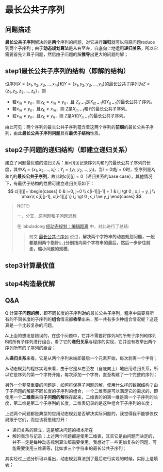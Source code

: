 # 最长公共子序列

## 问题描述

**最长公共子序列**解决的是**两个**序列的问题，对它进行**递归**就可以将原问题reduce到两个子序列；由于**动态规划算法**是从右至左，自底向上地运用**递归关系**，所以它需要首先计算子问题，然后由子问题的解**推导**出更大的问题的解；



## step1最长公共子序列的结构（即解的结构）

设序列$X=\{ x_1, x_2, x_3, \dots ,x_m \}$和$Y=\{ x_1, y_2, y_3, \dots ,y_n \}$的最长公共子序列为$Z=\{z_1, z_2, z_3, \dots ,z_k\}$，则

- 若$x_m = y_n$，则$z_k = x_m = y_n$，且 $Z_{k-1}$是$X_{m-1}$和$Y_{n-1}$的最长公共子序列。
- 若$x_m \ne y_n$，且$z_k \ne x_m$，则 $Z$是$X_{m-1}$和$Y$的最长公共子序列。
- 若$x_m \ne y_n$，且$z_k \ne y_n$，则 $Z$是$X$和$Y_{n-1}$的最长公共子序列。



由此可见：两个序列的最长公共子序列蕴含着这两个序列的**前缀**的最长公共子序列，由此**最长公共子序列问题**具有**最优子结构**性质。



## step2子问题的递归结构（即建立递归关系）

建立子问题最优值的递归关系：用$c[i][j]$记录序列$X_i$和$Y_j$的最长公共子序列的长度，其中$X_i= \{ x_1, x_2, \dots , x_i \}$；$Y_j = \{ y_1, y_2, \dots , y_j \}$。当$i=0$或$j=0$时，空序列是$X_i$和$Y_j$的**最长公共子序列**，故此时$c[i][j]=0$（递归关系的base case），其他情况下，有最优子结构的性质可建立递归关系如下：
$$
c[i][j]=
\begin{cases}
0 & i=0, j=0 \\
c[i-1][j-1] + 1 & i,j \gt 0 ; x_i = y_j \\
\max\{ c[i][j-1], c[i-1][j] \} i,j \gt 0 ;x_i \ne y_j
\end{cases}
$$

> NOTE: 
>
> 一、分支、原问题和子问题思想 
>
> 在 labuladong [经动态规划：编辑距离](https://mp.weixin.qq.com/s/uWzSvWWI-bWAV3UANBtyOw) 中，对此进行了总结:
>
> > 前文 [最长公共子序列](http://mp.weixin.qq.com/s?__biz=MzU0MDg5OTYyOQ==&mid=2247484418&idx=1&sn=98b1aa8c105467efab24e677fb17ff1a&chksm=fb336440cc44ed564f10ace689aa8e88e6d4a684cda2d2c07e81fad45cb4a70d1c27f4309ec4&scene=21#wechat_redirect) 说过，**解决两个字符串的动态规划问题，一般都是用两个指针`i,j`分别指向两个字符串的最后，然后一步步往前走，缩小问题的规模**。
>
> 



## step3计算最优值



## step4构造最优解

## Q&A

Q:计算**子问题的解**，即不同长度的子序列**对**的最长公共子序列，程序中需要将所有的不同长度的子序列的**组合**情况都**枚举**出来，那一共有多少种组合情况呢？这还真是一个比较复杂的问题。

A:上面的想法是错误的，在这个问题中，它并不需要将序列A的所有子序列和序列B的所有子序列进行组合，看了它的**递归关系**与程序的实现，它并没有枚举出两个序列所有的子序列的组合；

从**递归关系**来看，它是从两个序列末端即最后一个元素开始，每次剥离一个字符；

从动态规划的程序实现来看，由于它是从右至左（自底向上）地应用递归关系，所以它是序列的第一个字符开始，每次添加一个字符，直至构建了一个完整的序列；





另外一个非常重要的问题是，如何将保存子问题的解，使用什么样的数据结构？由于子问题的解是不同长度的子序列的组合，一个二维表是可以满足它的需求的，即使用一个**二维表**来将**子问题的解**保存起来，二维表的的第一维是第一个子序列的长度，第二维是第二个子序列的长度，二维表记录的是这种组合下子序列的长度；



上述两个问题都是典型的应用动态规划是否解决实际问题的，我觉得我不能够仅仅局限于它们，而应该将思维打开：

- 递归关系的建立，这是解决问题的根本所在
- 解的表示与记录；上述两个问题都是使用二维表，其实它是由问题而决定的，并不一定是每种动态规划算法都需要使用，我想对于一些更加复杂的问题，可能需要使用三维表等，比如求三个字符串的最长公共子序列；


其实经过上述分析可以看出，动态规划算法到了最后进行实现的时候，实际上是填表；

